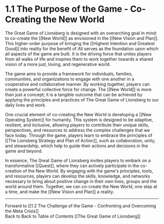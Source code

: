 # 1.1 The Purpose of the Game - Co-Creating the New World

The Great Game of Lionsberg is designed with an overarching goal in mind: to co-create the [[New World]] as envisioned in the [[New Vision and Plan]]. This higher-order purpose of bringing the [[Highest Intention and Greatest Good]] into reality for the benefit of All serves as the foundation upon which all aspects of the game are built. It is the driving force that unites players from all walks of life and inspires them to work together towards a shared vision of a more just, loving, and regenerative world. 

The game aims to provide a framework for individuals, families, communities, and organizations to engage with one another in a cooperative and collaborative manner. By working together, players can create a powerful collective force for change. The [[New World]] is more than just a concept; it is a tangible outcome that can be achieved by applying the principles and practices of The Great Game of Lionsberg to our daily lives and work. 

One crucial element of co-creating the New World is developing a [[New Operating System]] for humanity. This system is designed to be adaptive, resilient, and inclusive, allowing players to contribute their unique skills, perspectives, and resources to address the complex challenges that we face today. Through the game, players learn to embrace the principles of [[The Lionsberg Strategy and Plan of Action]], such as collaboration, unity, and stewardship, which help to guide their actions and decisions in the game and beyond.

In essence, The Great Game of Lionsberg invites players to embark on a transformative [[Quest]], where they can actively participate in the co-creation of the New World. By engaging with the game's principles, tools, and resources, players can develop the skills, knowledge, and networks necessary to bring about positive change in their own lives, groups and the world around them. Together, we can co-create the New World, one step at a time, and make the [[New Vision and Plan]] a reality. 

____

Forward to [[1.2 The Challenge of the Game - Confronting and Overcoming the Meta Crisis]]  
Back to 
Back to Table of Contents [[The Great Game of Lionsberg]]  